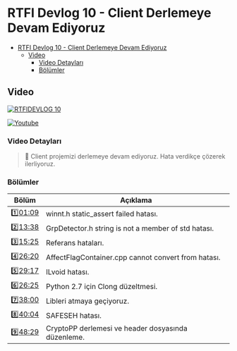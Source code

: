 # RTFI Devlog 10 - Client Derlemeye Devam Ediyoruz

- [RTFI Devlog 10 - Client Derlemeye Devam Ediyoruz](#rtfi-devlog-10---client-derlemeye-devam-ediyoruz)
  - [Video](#video)
    - [Video Detayları](#video-detayları)
    - [Bölümler](#bölümler)

## Video

[![RTFIDEVLOG 10](https://img.youtube.com/vi/ZhKqykHbvk4/0.jpg)](https://youtu.be/ZhKqykHbvk4)

[![Youtube](https://img.shields.io/youtube/views/ZhKqykHbvk4?style=social&label=Görüntüleme)](https://youtu.be/ZhKqykHbvk4)

### Video Detayları

> 💬 Client projemizi derlemeye devam ediyoruz. Hata verdikçe çözerek ilerliyoruz.

### Bölümler

| Bölüm | Açıklama |
| --- | --- |
| 1️⃣[01:09](https://youtu.be/ZhKqykHbvk4?t=__SANIYE__) | winnt.h static_assert failed hatası. |
| 2️⃣[13:38](https://youtu.be/ZhKqykHbvk4?t=__SANIYE__) | GrpDetector.h string is not a member of std hatası. |
| 3️⃣[15:25](https://youtu.be/ZhKqykHbvk4?t=__SANIYE__) | Referans hataları. |
| 4️⃣[26:20](https://youtu.be/ZhKqykHbvk4?t=__SANIYE__) | AffectFlagContainer.cpp cannot convert from hatası. |
| 5️⃣[29:17](https://youtu.be/ZhKqykHbvk4?t=__SANIYE__) | ILvoid hatası. |
| 6️⃣[26:25](https://youtu.be/ZhKqykHbvk4?t=__SANIYE__) | Python 2.7 için Clong düzeltmesi. |
| 7️⃣[38:00](https://youtu.be/ZhKqykHbvk4?t=__SANIYE__) | Libleri atmaya geçiyoruz. |
| 8️⃣[40:04](https://youtu.be/ZhKqykHbvk4?t=__SANIYE__) | SAFESEH hatası. |
| 9️⃣[48:29](https://youtu.be/ZhKqykHbvk4?t=__SANIYE__) | CryptoPP derlemesi ve header dosyasında düzenleme. |




